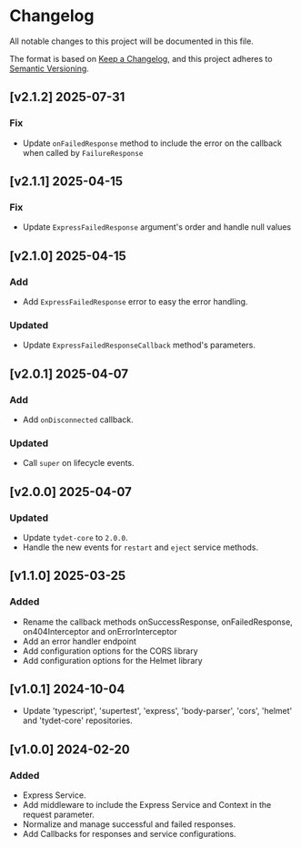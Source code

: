 # Changelog
All notable changes to this project will be documented in this file.

The format is based on [Keep a Changelog](https://keepachangelog.com/en/1.0.0/),
and this project adheres to [Semantic Versioning](https://semver.org/spec/v2.0.0.html).

## [v2.1.2] 2025-07-31
### Fix
* Update `onFailedResponse` method to include the error on the callback when called by `FailureResponse`

## [v2.1.1] 2025-04-15
### Fix
* Update `ExpressFailedResponse` argument's order and handle null values

## [v2.1.0] 2025-04-15
### Add
* Add `ExpressFailedResponse` error to easy the error handling.
### Updated
* Update `ExpressFailedResponseCallback` method's parameters.

## [v2.0.1] 2025-04-07
### Add
* Add `onDisconnected` callback.
### Updated
* Call `super` on lifecycle events.

## [v2.0.0] 2025-04-07
### Updated
* Update `tydet-core` to `2.0.0`.
* Handle the new events for `restart` and `eject` service methods.

## [v1.1.0] 2025-03-25
### Added
* Rename the callback methods onSuccessResponse, onFailedResponse, on404Interceptor and onErrorInterceptor
* Add an error handler endpoint
* Add configuration options for the CORS library
* Add configuration options for the Helmet library

## [v1.0.1] 2024-10-04
* Update 'typescript', 'supertest', 'express', 'body-parser', 'cors', 'helmet' and 'tydet-core' repositories.

## [v1.0.0] 2024-02-20
### Added
- Express Service.
- Add middleware to include the Express Service and Context in the request parameter.
- Normalize and manage successful and failed responses.
- Add Callbacks for responses and service configurations.